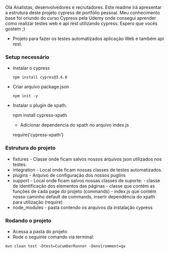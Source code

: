 Olá Analistas, desenvolvedores e recrutadores. Este readme irá apresentar a estrutura deste projeto cypress de portfólio pessoal.
Meu conhecimento base foi oriundo do curso Cypress pela Udemy onde consegui aprender como realizar testes web e api rest utilizando cypress. Espero que vocês gostem ;)

* Projeto para fazer os testes automatizados aplicação Web e também api rest.

### Setup necessário ###


* Instalar o cypress

  ```
  npm install cypres@3.6.0
  ```

* Criar arquivo package.json

  ```
  npm init -y
  ```

* Instalar o plugin de xpath.

  npm install cypress-xpath

  * Adicionar dependencia do xpath no arquivo index.js

  require('cypress-xpath')

### Estrutura do projeto ###

* fixtures - Classe onde ficam salvos nossos arquivos json utilizados nos testes.
* integration - Local onde ficam nossas classes de testes automatizados.
* plugins - Arquivo de configuração dos nossos puglins
* support - Local onde ficam salvos nossas classes de suporte:
          - classe de identificação dos elementos das páginas
          - classe que contém as funções de cada page do projeto (commands)
          - index.js que contém nosso caminho default de commands, inserir dependência do xpath para utilização (require)
* node_modules - pasta contendo os arquivos da instalação cypress

### Rodando o projeto ###

* Acessa a pasta do projeto
* Rode o seguinte comando via terminal:

```
mvn clean test -Dtest=CucumberRunner -Denviromment=qa
```